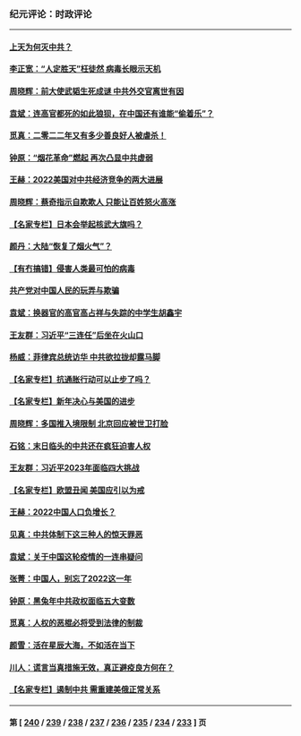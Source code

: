 ### 纪元评论：时政评论
---
#### [上天为何灭中共？](../../pages/nsc1025/n13900961.md) 
#### [李正宽：“人定胜天”枉徒然 病毒长眼示天机](../../pages/nsc1025/n13900697.md) 
#### [周晓辉：前大使武韬生死成谜 中共外交官离世有因](../../pages/nsc1025/n13900792.md) 
#### [袁斌：连高官都死的如此狼狈，在中国还有谁能“偷着乐”？](../../pages/nsc1025/n13900654.md) 
#### [觅真：二零二二年又有多少善良好人被虐杀！](../../pages/nsc1025/n13900528.md) 
#### [钟原：“烟花革命”燃起 再次凸显中共虚弱](../../pages/nsc1025/n13900508.md) 
#### [王赫：2022美国对中共经济竞争的两大进展](../../pages/nsc1025/n13900201.md) 
#### [周晓辉：蔡奇指示自欺欺人 只能让百姓怒火高涨](../../pages/nsc1025/n13900199.md) 
#### [【名家专栏】日本会举起核武大旗吗？](../../pages/nsc1025/n13900051.md) 
#### [颜丹：大陆“恢复了烟火气”？](../../pages/nsc1025/n13900185.md) 
#### [【有冇搞错】侵害人类最可怕的病毒](../../pages/nsc1025/n13900180.md) 
#### [共产党对中国人民的玩弄与欺骗](../../pages/nsc1025/n13900167.md) 
#### [袁斌：换器官的高官高占祥与失踪的中学生胡鑫宇](../../pages/nsc1025/n13899940.md) 
#### [王友群：习近平“三连任”后坐在火山口](../../pages/nsc1025/n13899614.md) 
#### [杨威：菲律宾总统访华 中共欲拉拢却露马脚](../../pages/nsc1025/n13899645.md) 
#### [【名家专栏】抗通胀行动可以止步了吗？](../../pages/nsc1025/n13899314.md) 
#### [【名家专栏】新年决心与美国的进步](../../pages/nsc1025/n13899312.md) 
#### [周晓辉：多国推入境限制 北京回应被世卫打脸](../../pages/nsc1025/n13899452.md) 
#### [石铭：末日临头的中共还在疯狂迫害人权](../../pages/nsc1025/n13899142.md) 
#### [王友群：习近平2023年面临四大挑战](../../pages/nsc1025/n13898823.md) 
#### [【名家专栏】欧盟丑闻 美国应引以为戒](../../pages/nsc1025/n13897992.md) 
#### [王赫：2022中国人口负增长？](../../pages/nsc1025/n13898443.md) 
#### [见真：中共体制下这三种人的惊天罪恶](../../pages/nsc1025/n13898421.md) 
#### [袁斌：关于中国这轮疫情的一连串疑问](../../pages/nsc1025/n13898302.md) 
#### [张菁：中国人，别忘了2022这一年](../../pages/nsc1025/n13898218.md) 
#### [钟原：黑兔年中共政权面临五大变数](../../pages/nsc1025/n13898217.md) 
#### [觅真：人权的恶棍必将受到法律的制裁](../../pages/nsc1025/n13898213.md) 
#### [颜雪：活在星辰大海，不如活在当下](../../pages/nsc1025/n13898181.md) 
#### [川人：谎言当真措施无效，真正避疫良方何在？](../../pages/nsc1025/n13898158.md) 
#### [【名家专栏】遏制中共 需重建美俄正常关系](../../pages/nsc1025/n13897979.md) 

---
#### 第 [ [240](./240.md) / [239](./239.md) / [238](./238.md) / [237](./237.md) / [236](./236.md) / [235](./235.md) / [234](./234.md) / [233](./233.md) ] 页
